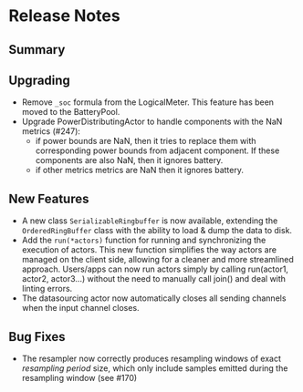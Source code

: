 # Release Notes

## Summary

<!-- Here goes a general summary of what this release is about -->

## Upgrading

* Remove `_soc` formula from the LogicalMeter. This feature has been moved to the BatteryPool.
* Upgrade PowerDistributingActor to handle components with the NaN metrics (#247):
    * if power bounds are NaN, then it tries to replace them with corresponding power bounds from adjacent component. If these components are also NaN, then it ignores battery.
    * if other metrics metrics are NaN then it ignores battery.

## New Features

* A new class `SerializableRingbuffer` is now available, extending the `OrderedRingBuffer` class with the ability to load & dump the data to disk.
* Add the `run(*actors)` function for running and synchronizing the execution of actors. This new function simplifies the way actors are managed on the client side, allowing for a cleaner and more streamlined approach. Users/apps can now run actors simply by calling run(actor1, actor2, actor3...) without the need to manually call join() and deal with linting errors.
* The datasourcing actor now automatically closes all sending channels when the input channel closes.

## Bug Fixes

* The resampler now correctly produces resampling windows of exact *resampling period* size, which only include samples emitted during the resampling window (see #170)
